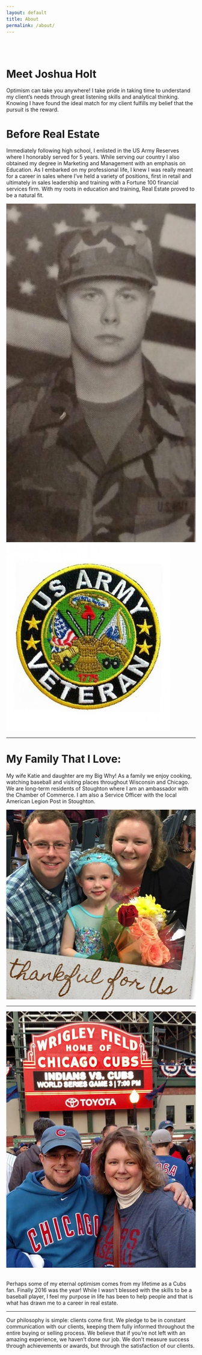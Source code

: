 ```yaml
---
layout: default
title: About
permalink: /about/
---
```


<br>
<br>
<h1>Meet Joshua Holt</h1>

<p>Optimism can take you anywhere!  I take pride in taking time to understand my client’s needs through great listening skills and analytical thinking. Knowing I have found the ideal match for my client fulfills my belief that the pursuit is the reward.</p>


<h1>Before Real Estate</h1>

<p>Immediately following high school, I enlisted in the US Army Reserves where I honorably served for 5 years.  While serving our country I also obtained my degree in Marketing and Management with an emphasis on Education.  As I embarked on my professional life, I knew I was really meant for a career in sales where I’ve held a variety of positions, first in retail and ultimately in sales leadership and training with a Fortune 100 financial services firm.  With my roots in education and training, Real Estate proved to be a natural fit.</p>

<div class="testimonial-image-container">
<img src="/img/jholt.jpg" class="40%">
</div>
<div class="testimonial-image-container">
<img src="/img/army.jpg" class="40%">
</div>

<hr>

<h1>My Family That I Love:</h1>

<p>My wife Katie and daughter are my Big Why!  As a family we enjoy cooking, watching baseball and visiting places throughout Wisconsin and Chicago.  We are long-term residents of Stoughton where I am an ambassador with the Chamber of Commerce. I am also a Service Officer with the local American Legion Post in Stoughton.</p>

<div class="testimonial-image-container">
<img src="/img/family.jpg" class="100">
</div>
<hr>

<div class="testimonial-image-container">
<img src="/img/cubs.jpg" class="100">
</div>
<br>
<p>Perhaps some of my eternal optimism comes from my lifetime as a Cubs fan.  Finally 2016 was the year!  While I wasn’t blessed with the skills to be a baseball player, I feel my purpose in life has been to help people and that is what has drawn me to a career in real estate.</p>

<hr>
Our philosophy is simple: clients come first. We pledge to be in constant communication with our clients, keeping them fully informed throughout the entire buying or selling process. We believe that if you’re not left with an amazing experience, we haven’t done our job. We don’t measure success through achievements or awards, but through the satisfaction of our clients.

